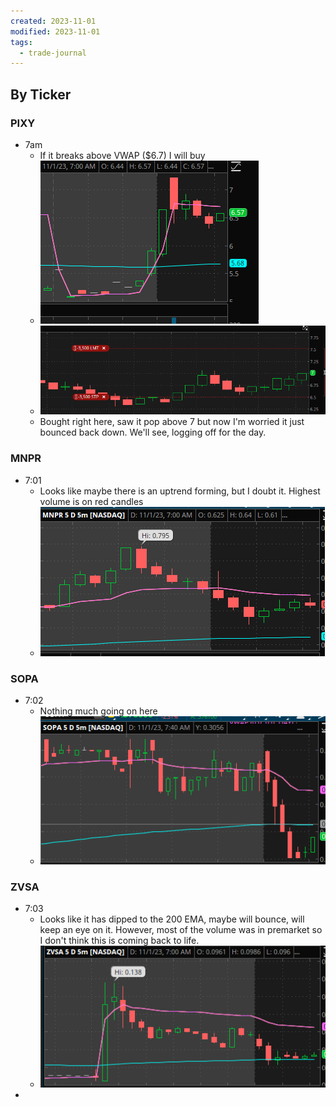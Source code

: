 ```yaml
---
created: 2023-11-01
modified: 2023-11-01
tags:
  - trade-journal
---
```

## By Ticker

### PIXY
- 7am 
	- If it breaks above VWAP ($6.7) I will buy 
	- ![Pasted image 20231101070058](../../../../../3RESOURCES/PUBLIC%20ASSETS/Pasted%20image%2020231101070058.png)
	- ![Pasted image 20231101071105](../../../../../3RESOURCES/PUBLIC%20ASSETS/Pasted%20image%2020231101071105.png)
	- Bought right here, saw it pop above 7 but now I'm worried it just bounced back down. We'll see, logging off for the day. 

### MNPR
- 7:01
	- Looks like maybe there is an uptrend forming, but I doubt it. Highest volume is on red candles 
	- ![Pasted image 20231101070210](../../../../../3RESOURCES/PUBLIC%20ASSETS/Pasted%20image%2020231101070210.png)

### SOPA
- 7:02
	- Nothing much going on here 
	- ![Pasted image 20231101070303](../../../../../3RESOURCES/PUBLIC%20ASSETS/Pasted%20image%2020231101070303.png)

### ZVSA 
- 7:03
	- Looks like it has dipped to the 200 EMA, maybe will bounce, will keep an eye on it. However, most of the volume was in premarket so I don't think this is coming back to life.
	- ![Pasted image 20231101070413](../../../../../3RESOURCES/PUBLIC%20ASSETS/Pasted%20image%2020231101070413.png)
- 